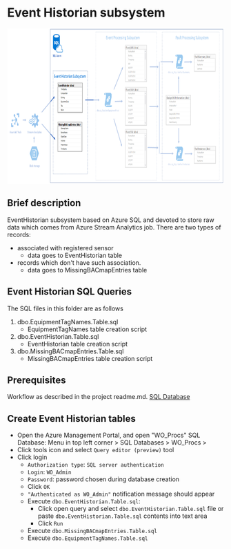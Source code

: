# Event Historian subsystem #

<img src="Images/event_historian.png" width="879" height="360">

## Brief description
EventHistorian subsystem based on Azure SQL and devoted to store raw data which comes from Azure Stream Analytics job. 
There are two types of records: 
 * associated with registered sensor
	 * data goes to EventHistorian table
 * records which don't have such association.
	 * data goes to MissingBACmapEntries table


## Event Historian SQL Queries ##
The SQL files in this folder are as follows 

1. dbo.EquipmentTagNames.Table.sql
	* EquipmentTagNames table creation script
2. dbo.EventHistorian.Table.sql
	* EventHistorian table creation script
3. dbo.MissingBACmapEntries.Table.sql
	* MissingBACmapEntries table creation script


## Prerequisites ##
Workflow as described in the project readme.md.
[SQL Database](/readme.md#Create-Azure-SQL-Database)

## Create Event Historian tables ##
* Open the Azure Management Portal, and open "WO_Procs" SQL Database: Menu in top left corner > SQL Databases > WO_Procs >
* Click tools icon and select `Query editor (preview)` tool
* Click login
	* `Authorization type`: `SQL server authentication`
	* `Login`: `WO_Admin`
	* `Password`: password chosen during database creation
	* Click `OK`
	* `"Authenticated as WO_Admin"` notification message should appear
	* Execute `dbo.EventHistorian.Table.sql`:
		* Click open query and select `dbo.EventHistorian.Table.sql` file or paste `dbo.EventHistorian.Table.sql` contents into text area
		* Click `Run`
	* Execute `dbo.MissingBACmapEntries.Table.sql`
	* Execute `dbo.EquipmentTagNames.Table.sql`



